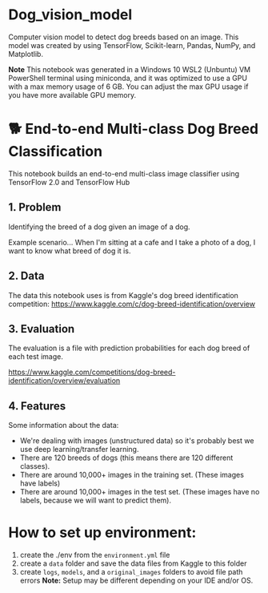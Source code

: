 # Dog_vision_model
Computer vision model to detect dog breeds based on an image. This model was created by using TensorFlow, Scikit-learn, Pandas, NumPy, and Matplotlib.

**Note** This notebook was generated in a Windows 10 WSL2 (Unbuntu) VM PowerShell terminal using miniconda, and it was optimized to use a GPU with a max memory usage of 6 GB. You can adjust the max GPU usage if you have more available GPU memory.

# 🐕 End-to-end Multi-class Dog Breed Classification

This notebook builds an end-to-end multi-class image classifier using TensorFlow 2.0 and TensorFlow Hub

## 1. Problem

Identifying the breed of a dog given an image of a dog.

Example scenario... When I'm sitting at a cafe and I take a photo of a dog, I want to know what breed of dog it is.

## 2. Data

The data this notebook uses is from Kaggle's dog breed identification competition:
https://www.kaggle.com/c/dog-breed-identification/overview

## 3. Evaluation

The evaluation is a file with prediction probabilities for each dog breed of each test image.

https://www.kaggle.com/competitions/dog-breed-identification/overview/evaluation

## 4. Features

Some information about the data:
* We're dealing with images (unstructured data) so it's probably best we use deep learning/transfer learning.
* There are 120 breeds of dogs (this means there are 120 different classes).
* There are around 10,000+ images in the training set. (These images have labels)
* There are around 10,000+ images in the test set. (These images have no labels, because we will want to predict them).

# How to set up environment:

1. create the ./env from the `environment.yml` file
2. create a `data` folder and save the data files from Kaggle to this folder
3. create `logs`, `models`, and a `original_images` folders to avoid file path errors
**Note:** Setup may be different depending on your IDE and/or OS.
